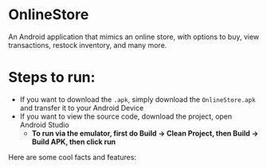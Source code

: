 # OnlineStore
An Android application that mimics an online store, with options to buy, view transactions, restock inventory, and many more.

# Steps to run:
- If you want to download the `.apk`, simply download the `OnlineStore.apk` and transfer it to your Android Device
- If you want to view the source code, download the project, open Android Studio
	- **To run via the emulator, first do Build -> Clean Project, then Build -> Build APK, then click run** 
	
Here are some cool facts and features:

